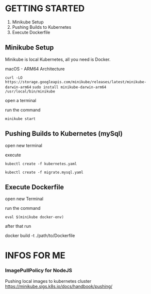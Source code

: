 # GETTING STARTED

1. Minikube Setup
2. Pushing Builds to Kubernetes 
3. Execute Dockerfile


## Minikube Setup
  
  Minikube is local Kubernetes, all you need is Docker.

  macOS - ARM64 Architecture 

  `curl -LO https://storage.googleapis.com/minikube/releases/latest/minikube-darwin-arm64`
  `sudo install minikube-darwin-arm64 /usr/local/bin/minikube`
  
  open a terminal

  run the command 

  `minikube start` 




## Pushing Builds to Kubernetes (mySql)

open new terminal

execute 

`kubectl create -f kubernetes.yaml `

`kubectl create -f migrate.mysql.yaml `





## Execute Dockerfile

open new Terminal 

run the command 

`eval $(minikube docker-env)`

after that  run 

docker build -t <yourimagename> ./path/to/Dockerfile









# INFOS FOR ME 
### ImagePullPolicy for NodeJS


Pushing local images to kubernetes cluster
https://minikube.sigs.k8s.io/docs/handbook/pushing/